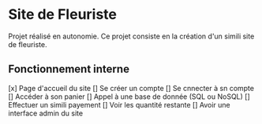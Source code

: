 # Site de Fleuriste

Projet réalisé en autonomie. Ce projet consiste en la création d'un simili site de fleuriste.

## Fonctionnement interne

[x] Page d'accueil du site
[] Se créer un compte
[] Se cnnecter à sn compte
[] Accéder à son panier
[] Appel à une base de donnée (SQL ou NoSQL)
[] Effectuer un simili payement
[] Voir les quantité restante
[] Avoir une interface admin du site
